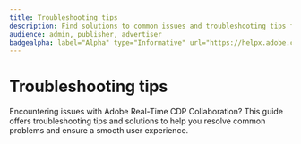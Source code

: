 ```yaml
---
title: Troubleshooting tips
description: Find solutions to common issues and troubleshooting tips for Adobe Real-Time CDP Collaboration
audience: admin, publisher, advertiser
badgealpha: label="Alpha" type="Informative" url="https://helpx.adobe.com/legal/product-descriptions/real-time-customer-data-platform-b2b-edition-prime-and-ultimate-packages.html newtab=true"
---
```


# Troubleshooting tips

Encountering issues with Adobe Real-Time CDP Collaboration? This guide offers troubleshooting tips and solutions to help you resolve common problems and ensure a smooth user experience.

